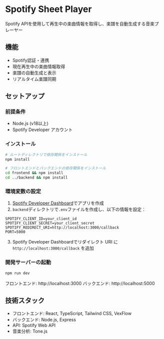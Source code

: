 # Spotify Sheet Player

Spotify APIを使用して再生中の楽曲情報を取得し、楽譜を自動生成する音楽プレーヤー

## 機能

- Spotify認証・連携
- 現在再生中の楽曲情報取得
- 楽譜の自動生成と表示
- リアルタイム楽譜同期

## セットアップ

### 前提条件

- Node.js (v18以上)
- Spotify Developer アカウント

### インストール

```bash
# ルートディレクトリで依存関係をインストール
npm install

# フロントエンドとバックエンドの依存関係をインストール  
cd frontend && npm install
cd ../backend && npm install
```

### 環境変数の設定

1. [Spotify Developer Dashboard](https://developer.spotify.com/dashboard/)でアプリを作成
2. `backend`ディレクトリで`.env`ファイルを作成し、以下の情報を設定：

```env
SPOTIFY_CLIENT_ID=your_client_id
SPOTIFY_CLIENT_SECRET=your_client_secret
SPOTIFY_REDIRECT_URI=http://localhost:3000/callback
PORT=5000
```

3. Spotify Developer Dashboardでリダイレクト URI に `http://localhost:3000/callback` を追加

### 開発サーバーの起動

```bash
npm run dev
```

フロントエンド: http://localhost:3000
バックエンド: http://localhost:5000

## 技術スタック

- フロントエンド: React, TypeScript, Tailwind CSS, VexFlow
- バックエンド: Node.js, Express
- API: Spotify Web API
- 音楽分析: Tone.js